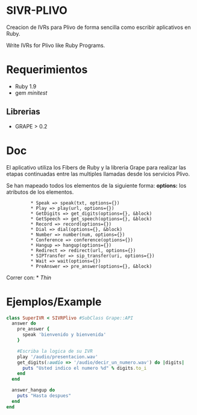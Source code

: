SIVR-PLIVO
====

Creacion de IVRs para Plivo de forma sencilla como escribir aplicativos en Ruby.

Write IVRs for Plivo like Ruby Programs.


Requerimientos
====
* Ruby 1.9
* gem *minitest*

Librerias
----
* GRAPE > 0.2

Doc
====
El aplicativo utiliza los Fibers de Ruby y la libreria Grape para realizar las etapas continuadas entre las multiples llamadas desde los servicios Plivo.

Se han mapeado todos los elementos de la siguiente forma:
**options:** los atributos de los elementos.


             * Speak => speak(txt, options={})
             * Play => play(url, options={})
             * GetDigits => get_digits(options={}, &block)
             * GetSpeech => get_speech(options={}, &block)
             * Record => record(options={})
             * Dial => dial(options={}, &block)
             * Number => number(num, options={})
             * Conference => conference(options={})
             * Hangup => hangup(options={})
             * Redirect => redirect(url, options={})
             * SIPTransfer => sip_transfer(uri, options={})
             * Wait => wait(options={})
             * PreAnswer => pre_answer(options={}, &block)
             

Correr con:
	* *Thin* 
	
	
Ejemplos/Example
====
```ruby
class SuperIVR < SIVRPlivo #SubClass Grape::API
  answer do
    pre_answer {
      speak 'bienvenido y bienvenida'
    }

    #Escriba la logica de su IVR
    play '/audio/presentacion.wav'
    get_digits(:audio => '/audio/decir_un_numero.wav') do |digits|
      puts "Usted indico el numero %d" % digits.to_i
    end
  end

  answer_hangup do
    puts "Hasta despues"
  end
end
```
